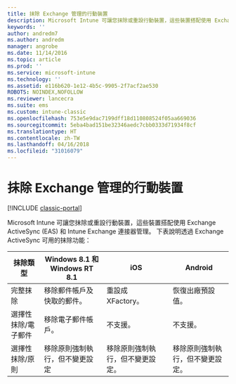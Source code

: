 ```yaml
---
title: 抹除 Exchange 管理的行動裝置
description: Microsoft Intune 可讓您抹除或重設行動裝置，這些裝置搭配使用 Exchange ActiveSync (EAS) 和 Intune Exchange Connector 管理
keywords: ''
author: andredm7
ms.author: andredm
manager: angrobe
ms.date: 11/14/2016
ms.topic: article
ms.prod: ''
ms.service: microsoft-intune
ms.technology: ''
ms.assetid: e116b620-1e12-4b5c-9905-2f7acf2ae530
ROBOTS: NOINDEX,NOFOLLOW
ms.reviewer: lancecra
ms.suite: ems
ms.custom: intune-classic
ms.openlocfilehash: 753e5e9dac7199dff18d110808524f05aa669036
ms.sourcegitcommit: 5eba4bad151be32346aedc7cbb0333d71934f8cf
ms.translationtype: HT
ms.contentlocale: zh-TW
ms.lasthandoff: 04/16/2018
ms.locfileid: "31016079"
---
```

# <a name="wipe-for-exchange-managed-mobile-devices"></a>抹除 Exchange 管理的行動裝置

[!INCLUDE [classic-portal](../includes/classic-portal.md)]

Microsoft Intune 可讓您抹除或重設行動裝置，這些裝置搭配使用 Exchange ActiveSync (EAS) 和 Intune Exchange 連接器管理。 下表說明透過 Exchange ActiveSync 可用的抹除功能：


|      抹除類型       |              Windows 8.1 和 Windows RT 8.1              |                            iOS                             |                          Android                          |
|-------------------------|----------------------------------------------------------|------------------------------------------------------------|-----------------------------------------------------------|
|        完整抹除        |          移除郵件帳戶及快取的郵件。           |                      重設成 XFactory。                       |                      恢復出廠預設值。                       |
|  選擇性抹除/電子郵件   |                  移除電子郵件帳戶。                  |                       不支援。                       |                      不支援。                       |
| 選擇性抹除/原則 | 移除原則強制執行，但不變更設定 | 移除原則強制執行，但不變更設定。 | 移除原則強制執行，但不變更設定。 |

